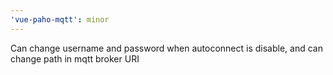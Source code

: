 ```yaml
---
'vue-paho-mqtt': minor
---
```


Can change username and password when autoconnect is disable, and can change path in mqtt broker URI
